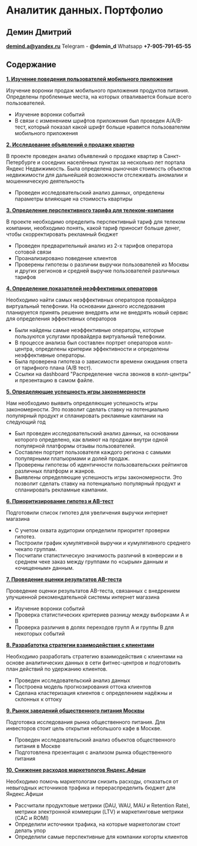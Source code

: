 # Аналитик данных. Портфолио

## **Демин Дмитрий**     
**demind.a@yandex.ru**
Telegram - **@demin_d** 
Whatsapp **+7-905-791-65-55**


## Содержание
[**1. Изучение поведения пользователей мобильного приложения**](https://github.com/DeminDmitry/data_analyst-portfolio/blob/main/Project/Изучение%20поведения%20пользователей%20мобильного%20приложения_git.ipynb)

Изучение воронки продаж мобильного приложения продуктов питания. Определены проблемные места, на которых отваливается больше всего пользователей.

+ Изучение воронки событий
+ В связи с изменением шрифтов приложения был проведен A/A/B-тест, который показал какой шрифт больше нравится пользователям мобильного приложения

[**2. Исследование объявлений о продаже квартир**](https://github.com/DeminDmitry/data_analyst-portfolio/blob/main/Project/Исследование%20объявлений%20о%20продаже%20квартир_git.ipynb)

В проекте проведен анализ объявлений о продаже квартир в Санкт-Петербурге и соседних населённых пунктах за несколько лет портала Яндекс Недвижимость. Была определена рыночная стоимость объектов недвижимости для дальнейшей возможности отслеживать аномалии и мошенническую деятельность

+ Проведен исследовательский анализ данных, определены параметры влияющие на стоимость квартиры

[**3. Определение перспективного тарифа для телеком-компании**](https://github.com/DeminDmitry/data_analyst-portfolio/blob/main/Project/Определение%20перспективного%20тарифа%20для%20телеком-компании_git.ipynb)

В проекте необходимо определить перспективный тариф для телеком компании, необходимо понять, какой тариф приносит больше денег, чтобы скорректировать рекламный бюджет

+ Проведен предварительный анализ из 2-х тарифов оператора сотовой связи
+ Проанализировано поведение клиентов
+ Проверены гипотезы о различии выручки пользователей из Москвы и других регионов и средней выручке пользователей различных тарифов

[**4. Определение показателей неэффективных операторов**](https://github.com/DeminDmitry/data_analyst-portfolio/blob/main/Project/Определение%20показателей%20неэффективных%20операторов_git.ipynb)

Необходимо найти самых неэффективных операторов провайдера виртуальный телефонии. На основании данного исследования планируется принять решение внедрять или не внедрять новый сервис для определения эффективных операторов

+ Были найдены самые неэффективные операторы, которые пользуются услугами провайдера виртуальный телефонии.
+ В процессе анализа был составлен портрет операторов колл-центра, определены критерии эффективности и определены неэффективные операторы.
+ Была проверена гипотеза о зависимости времени ожидания ответа от тарифного плана (А/В тест).
+ Ссылки на dashboard "Распределение числа звонков в колл-центры" и презентацию в самом файле.


[**5. Определяющие успешность игры закономерности**](https://github.com/DeminDmitry/data_analyst-portfolio/blob/main/Project/Определяющие%20успешность%20игры%20закономерности%20_git.ipynb)

Нам необходимо выявить определяющие успешность игры закономерности. Это позволит сделать ставку на потенциально популярный продукт и спланировать рекламные кампании на следующий год

+ Был проведен исследовательский анализ данных, на основании которого определено, как влияют на продажи внутри одной популярной платформы отзывы пользователей.
+ Составлен портрет пользователя каждого региона с самыми популярными платыормами и долей продаж.
+ Проверены гипотезы об идентичности пользовательских рейтингов различных платформ и жанров.
+ Выявлены определяющие успешность игры закономерности. Это позволит сделать ставку на потенциально популярный продукт и спланировать рекламные кампании.

[**6. Приоритизирование гипотез и AB-тест**](https://github.com/DeminDmitry/data_analyst-portfolio/blob/main/Project/Приоритизирование%20гипотез%20и%20AB-тест_git.ipynb)

 Подготовили список гипотез для увеличения выручки интернет магазина
 + С учетом охвата аудитории определили приоритет проверки гипотез.
 + Построили график кумулятивной выручки и кумулятивного среднего чекапо группам.
 + Посчитали статистическую значимость различий в конверсии и в среднем чеке заказ между группами по «сырым» данным и «очищенным» данным.

[**7. Проведение оценки результатов AB-теста**](https://github.com/DeminDmitry/data_analyst-portfolio/blob/main/Project/Проведение%20оценки%20результатов%20AB-теста_git.ipynb)

Проведение оценки результатов AB-теста, связанных с внедрением улучшенной рекомендательной системы интернет магазина
+ Изучение воронки событий
+ Проверка статистических критериев разницу между выборками A и B
+ Проверка различия в долях переходов групп A и группы B для некоторых событий

[**8. Разрабатотка стратегии взаимодействия с клиентами**](https://github.com/DeminDmitry/data_analyst-portfolio/blob/main/Project/Разрабатотка%20стратегии%20взаимодействия%20с%20клиентами_git.ipynb)

Необходимо разработать стратегию взаимодействия с клиентами на основе аналитических данных в сети фитнес-центров и подготовить план действий по удержанию клиентов.
+ Проведен исследовательский анализ данных
+ Построена модель прогнозирования оттока клиентов
+ Сделана кластеризация клиентов с определением надёжны и склонных к оттоку

[**9. Рынок заведений общественного питания Москвы**](https://github.com/DeminDmitry/data_analyst-portfolio/blob/main/Project/Рынок%20заведений%20общественного%20питания%20Москвы_git.ipynb)

Подготовка исследования рынка общественного питания. Для инвесторов стоит цель открытия небольшого кафе в Москве.
+ Проведен исследовательский анализ объектов общественного питания в Москве
+ Подготовлена презентация с анализом рынка общественного питания

[**10. Снижение расходов маркетологов Яндекс.Афиши**](https://github.com/DeminDmitry/data_analyst-portfolio/blob/main/Project/Снижение%20расходов%20маркетологов%20Яндекс.Афиши-git.ipynb)

Необходимо помочь маркетологам снизить расходы, отказаться от невыгодных источников трафика и перераспределить бюджет для Яндекс.Афиши
+ Рассчитали продуктовые метрики (DAU, WAU, MAU и Retention Rate),  метрики электронной коммерции (LTV) и маркетинговые метрики (CAC и ROMI)
+ Определили источники трафика, на которые маркетологам стоит делать упор
+ Определили самые перспективные для компании когорты клиентов
